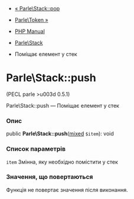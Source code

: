 - [« Parle\Stack::pop](parle-stack.pop.md)
- [Parle\Token »](class.parle-token.md)

- [PHP Manual](index.md)
- [Parle\Stack](class.parle-stack.md)
- Поміщає елемент у стек

# Parle\Stack::push

(PECL parle \>u003d 0.5.1)

Parle\Stack::push — Поміщає елемент у стек

### Опис

public
**Parle\Stack::push**([mixed](language.types.declarations.md#language.types.declarations.mixed)
`$item`): void

### Список параметрів

`item`
Змінна, яку необхідно помістити у стек

### Значення, що повертаються

Функція не повертає значення після виконання.
